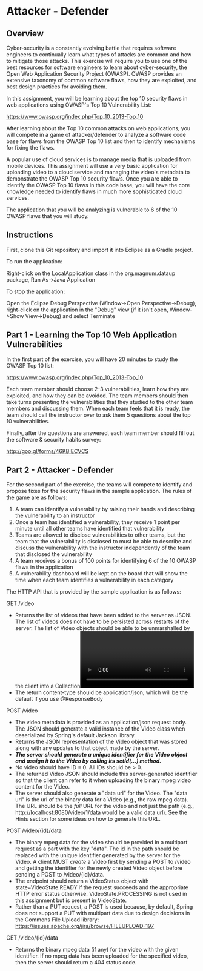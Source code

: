 # Attacker - Defender

## Overview

Cyber-security is a constantly evolving battle that requires software
engineers to continually learn what types of attacks are common and how
to mitigate those attacks. This exercise will require you to use one of
the best resources for software engineers to learn about cyber-security,
the Open Web Application Security Project (OWASP). OWASP provides an 
extensive taxonomy of common software flaws, how they are exploited, and
best design practices for avoiding them.

In this assignment, you will be learning about the top 10 security flaws
in web applications using OWASP's Top 10 Vulnerability List:

https://www.owasp.org/index.php/Top_10_2013-Top_10

After learning about the Top 10 common attacks on web applications, you will
compete in a game of attacker/defender to analyze a software code base for
flaws from the OWASP Top 10 list and then to identify mechanisms for fixing
the flaws. 

A popular use of cloud services is to manage media that is uploaded
from mobile devices. This assignment will use a very basic application
for uploading video to a cloud service and managing the video's metadata
to demonstrate the OWASP Top 10 security flaws. Once you are able to identify
the OWASP Top 10 flaws in this code base, you will have the core knowledge 
needed to identify flaws in much more sophisticated cloud services.

The application that you will be analyzing is vulnerable to 6 of the 10
OWASP flaws that you will study.

## Instructions

First, clone this Git repository and import it into Eclipse as a Gradle
project.

To run the application:

Right-click on the LocalApplication class in the org.magnum.dataup
package, Run As->Java Application

To stop the application:

Open the Eclipse Debug Perspective (Window->Open Perspective->Debug), right-click on
the application in the "Debug" view (if it isn't open, Window->Show View->Debug) and
select Terminate

## Part 1 - Learning the Top 10 Web Application Vulnerabilities

In the first part of the exercise, you will have 20 minutes to study the
OWASP Top 10 list:

https://www.owasp.org/index.php/Top_10_2013-Top_10

Each team member should choose 2-3 vulnerabilities, learn how they are exploited,
and how they can be avoided. The team members should then take turns presenting
the vulnerabilities that they studied to the other team members and discussing 
them. When each team feels that it is ready, the team should call the instructor
over to ask them 5 questions about the top 10 vulnerabilities. 

Finally, after the questions are answered, each team member should fill out the
software & security habits survey:

http://goo.gl/forms/46KBIECVCS

## Part 2 - Attacker - Defender

For the second part of the exercise, the teams will compete to identify and propose
fixes for the security flaws in the sample application. The rules of the game are
as follows:

   1. A team can identify a vulnerability by raising their hands and describing the
     vulnerability to an instructor
   2. Once a team has identified a vulnerability, they receive 1 point per minute until
     all other teams have identified that vulnerability
   3. Teams are allowed to disclose vulnerabilities to other teams, but the team that 
     the vulnerability is disclosed to must be able to describe and discuss the vulnerability
     with the instructor independently of the team that disclosed the vulnerability
   4. A team receives a bonus of 100 points for identifying 6 of the 10 OWASP flaws in
     the application
   5. A vulnerability dashboard will be kept on the board that will show the time when 
     each team identifies a vulnerability in each category


The HTTP API that is provided by the sample application is as follows:
 
GET /video
   - Returns the list of videos that have been added to the
     server as JSON. The list of videos does not have to be
     persisted across restarts of the server. The list of
     Video objects should be able to be unmarshalled by the
     client into a Collection<Video>.
   - The return content-type should be application/json, which
     will be the default if you use @ResponseBody

     
POST /video
   - The video metadata is provided as an application/json request
     body. The JSON should generate a valid instance of the 
     Video class when deserialized by Spring's default 
     Jackson library.
   - Returns the JSON representation of the Video object that
     was stored along with any updates to that object made by the server. 
   - **_The server should generate a unique identifier for the Video
     object and assign it to the Video by calling its setId(...)
     method._** 
   - No video should have ID = 0. All IDs should be > 0.
   - The returned Video JSON should include this server-generated
     identifier so that the client can refer to it when uploading the
     binary mpeg video content for the Video.
   - The server should also generate a "data url" for the
     Video. The "data url" is the url of the binary data for a
     Video (e.g., the raw mpeg data). The URL should be the _full_ URL
     for the video and not just the path (e.g., http://localhost:8080/video/1/data would
     be a valid data url). See the Hints section for some ideas on how to
     generate this URL.
     
POST /video/{id}/data
   - The binary mpeg data for the video should be provided in a multipart
     request as a part with the key "data". The id in the path should be
     replaced with the unique identifier generated by the server for the
     Video. A client MUST *create* a Video first by sending a POST to /video
     and getting the identifier for the newly created Video object before
     sending a POST to /video/{id}/data. 
   - The endpoint should return a VideoStatus object with state=VideoState.READY
     if the request succeeds and the appropriate HTTP error status otherwise.
     VideoState.PROCESSING is not used in this assignment but is present in VideoState.
   - Rather than a PUT request, a POST is used because, by default, Spring 
     does not support a PUT with multipart data due to design decisions in the
     Commons File Upload library: https://issues.apache.org/jira/browse/FILEUPLOAD-197
     
     
GET /video/{id}/data
   - Returns the binary mpeg data (if any) for the video with the given
     identifier. If no mpeg data has been uploaded for the specified video,
     then the server should return a 404 status code.
   

